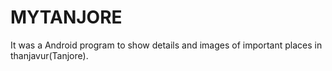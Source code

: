# MYTANJORE
It was a Android program to show details and images of important places in thanjavur(Tanjore).
